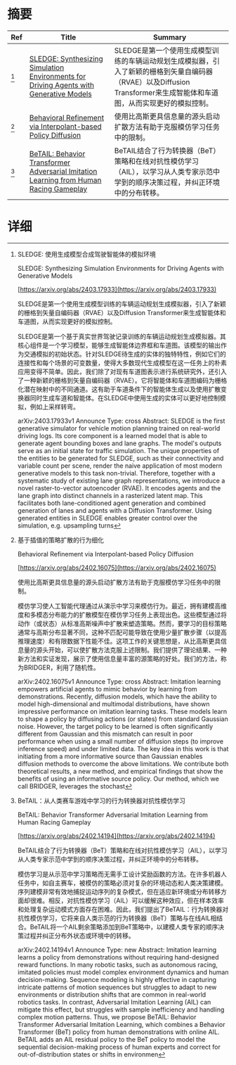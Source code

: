 # 摘要

| Ref | Title | Summary |
| --- | --- | --- |
| [^1] | [SLEDGE: Synthesizing Simulation Environments for Driving Agents with Generative Models](https://arxiv.org/abs/2403.17933) | SLEDGE是第一个使用生成模型训练的车辆运动规划生成模拟器，引入了新颖的栅格到矢量自编码器（RVAE）以及Diffusion Transformer来生成智能体和车道图，从而实现更好的模拟控制。 |
| [^2] | [Behavioral Refinement via Interpolant-based Policy Diffusion](https://arxiv.org/abs/2402.16075) | 使用比高斯更具信息量的源头启动扩散方法有助于克服模仿学习任务中的限制。 |
| [^3] | [BeTAIL: Behavior Transformer Adversarial Imitation Learning from Human Racing Gameplay](https://arxiv.org/abs/2402.14194) | BeTAIL结合了行为转换器（BeT）策略和在线对抗性模仿学习（AIL），以学习从人类专家示范中学到的顺序决策过程，并纠正环境中的分布转移。 |

# 详细

[^1]: SLEDGE: 使用生成模型合成驾驶智能体的模拟环境

    SLEDGE: Synthesizing Simulation Environments for Driving Agents with Generative Models

    [https://arxiv.org/abs/2403.17933](https://arxiv.org/abs/2403.17933)

    SLEDGE是第一个使用生成模型训练的车辆运动规划生成模拟器，引入了新颖的栅格到矢量自编码器（RVAE）以及Diffusion Transformer来生成智能体和车道图，从而实现更好的模拟控制。

    

    SLEDGE是第一个基于真实世界驾驶记录训练的车辆运动规划生成模拟器。其核心组件是一个学习模型，能够生成智能体边界框和车道图。该模型的输出作为交通模拟的初始状态。针对SLEDGE待生成的实体的独特特性，例如它们的连接性和每个场景的可变数量，使得大多数现代生成模型在这一任务上的朴素应用变得不简单。因此，我们除了对现有车道图表示进行系统研究外，还引入了一种新颖的栅格到矢量自编码器（RVAE）。它将智能体和车道图编码为栅格化潜在映射中的不同通道。这有助于车道条件下的智能体生成以及使用扩散变换器同时生成车道和智能体。在SLEDGE中使用生成的实体可以更好地控制模拟，例如上采样转弯。

    arXiv:2403.17933v1 Announce Type: cross  Abstract: SLEDGE is the first generative simulator for vehicle motion planning trained on real-world driving logs. Its core component is a learned model that is able to generate agent bounding boxes and lane graphs. The model's outputs serve as an initial state for traffic simulation. The unique properties of the entities to be generated for SLEDGE, such as their connectivity and variable count per scene, render the naive application of most modern generative models to this task non-trivial. Therefore, together with a systematic study of existing lane graph representations, we introduce a novel raster-to-vector autoencoder (RVAE). It encodes agents and the lane graph into distinct channels in a rasterized latent map. This facilitates both lane-conditioned agent generation and combined generation of lanes and agents with a Diffusion Transformer. Using generated entities in SLEDGE enables greater control over the simulation, e.g. upsampling turns 
    
[^2]: 基于插值的策略扩散的行为细化

    Behavioral Refinement via Interpolant-based Policy Diffusion

    [https://arxiv.org/abs/2402.16075](https://arxiv.org/abs/2402.16075)

    使用比高斯更具信息量的源头启动扩散方法有助于克服模仿学习任务中的限制。

    

    模仿学习使人工智能代理通过从演示中学习来模仿行为。最近，拥有建模高维度和多模态分布能力的扩散模型在模仿学习任务上表现出色。这些模型通过将动作（或状态）从标准高斯噪声中扩散来塑造策略。然而，要学习的目标策略通常与高斯分布显著不同，这种不匹配可能导致在使用少量扩散步骤（以提高推理速度）和有限数据下性能不佳。这项工作的关键思想是，从比高斯更具信息量的源头开始，可以使扩散方法克服上述限制。我们提供了理论结果、一种新方法和实证发现，展示了使用信息量丰富的源策略的好处。我们的方法，称为BRIDGER，利用了随机性。

    arXiv:2402.16075v1 Announce Type: cross  Abstract: Imitation learning empowers artificial agents to mimic behavior by learning from demonstrations. Recently, diffusion models, which have the ability to model high-dimensional and multimodal distributions, have shown impressive performance on imitation learning tasks. These models learn to shape a policy by diffusing actions (or states) from standard Gaussian noise. However, the target policy to be learned is often significantly different from Gaussian and this mismatch can result in poor performance when using a small number of diffusion steps (to improve inference speed) and under limited data. The key idea in this work is that initiating from a more informative source than Gaussian enables diffusion methods to overcome the above limitations. We contribute both theoretical results, a new method, and empirical findings that show the benefits of using an informative source policy. Our method, which we call BRIDGER, leverages the stochast
    
[^3]: BeTAIL：从人类赛车游戏中学习的行为转换器对抗性模仿学习

    BeTAIL: Behavior Transformer Adversarial Imitation Learning from Human Racing Gameplay

    [https://arxiv.org/abs/2402.14194](https://arxiv.org/abs/2402.14194)

    BeTAIL结合了行为转换器（BeT）策略和在线对抗性模仿学习（AIL），以学习从人类专家示范中学到的顺序决策过程，并纠正环境中的分布转移。

    

    模仿学习是从示范中学习策略而无需手工设计奖励函数的方法。在许多机器人任务中，如自主赛车，被模仿的策略必须对复杂的环境动态和人类决策建模。序列建模非常有效地捕捉运动序列的复杂模式，但在适应新环境或分布转移方面却很难。相反，对抗性模仿学习（AIL）可以缓解这种效应，但在样本效率和处理复杂运动模式方面存在困难。因此，我们提出了BeTAIL：行为转换器对抗性模仿学习，它将来自人类示范的行为转换器（BeT）策略与在线AIL相结合。BeTAIL将一个AIL剩余策略添加到BeT策略中，以建模人类专家的顺序决策过程并纠正分布外状态或环境中的转移。

    arXiv:2402.14194v1 Announce Type: new  Abstract: Imitation learning learns a policy from demonstrations without requiring hand-designed reward functions. In many robotic tasks, such as autonomous racing, imitated policies must model complex environment dynamics and human decision-making. Sequence modeling is highly effective in capturing intricate patterns of motion sequences but struggles to adapt to new environments or distribution shifts that are common in real-world robotics tasks. In contrast, Adversarial Imitation Learning (AIL) can mitigate this effect, but struggles with sample inefficiency and handling complex motion patterns. Thus, we propose BeTAIL: Behavior Transformer Adversarial Imitation Learning, which combines a Behavior Transformer (BeT) policy from human demonstrations with online AIL. BeTAIL adds an AIL residual policy to the BeT policy to model the sequential decision-making process of human experts and correct for out-of-distribution states or shifts in environmen
    

